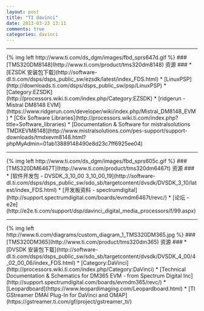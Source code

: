 ```yaml
---
layout: post
title: "TI davinci"
date: 2013-03-23 13:11
comments: true
categories: davinci
---
```


<!---
################################################################################
-->
<hr />
{% img left http://www.ti.com/ds_dgm/images/fbd_sprs647d.gif %}
### [TMS320DM8148](http://www.ti.com/product/tms320dm8148) 资源 ###
*	[EZSDK 安装包下载](http://software-dl.ti.com/dsps/dsps_public_sw/ezsdk/latest/index_FDS.html)
*	[LinuxPSP](http://downloads.ti.com/dsps/dsps_public_sw/psp/LinuxPSP)
*	[Category:EZSDK](http://processors.wiki.ti.com/index.php/Category:EZSDK)
*	[ridgerun - Mistral DM8148 EVM](https://www.ridgerun.com/developer/wiki/index.php/Mistral_DM8148_EVM)
*	[C6x Software Libraries](http://processors.wiki.ti.com/index.php?title=Software_libraries)
*	[Documentation & Software for mistralsolutions TMDXEVM8148](http://www.mistralsolutions.com/pes-support/support-downloads/tmdxevm8148.html?phpMyAdmin=01ab13889148490e8d23c7ff6925ee04)

<!---
################################################################################
-->
<hr />
{% img left http://www.ti.com/ds_dgm/images/fbd_sprs605c.gif %}
### [TMS320DM6467T](http://www.ti.com/product/tms320dm6467t) 资源 ###
*	[软件开发包 - DVSDK_3_10_00 3_10_00_19](http://software-dl.ti.com/dsps/dsps_public_sw/sdo_sb/targetcontent/dvsdk/DVSDK_3_10/latest/index_FDS.html)
*	[开发板资料 - spectrumdigital](http://support.spectrumdigital.com/boards/evmdm6467t/revc/)
*   [论坛 - e2e](http://e2e.ti.com/support/dsp/davinci_digital_media_processors/f/99.aspx)

<!---
################################################################################
-->
<hr />
{% img left http://www.ti.com/diagrams/custom_diagram_1_TMS320DM365.jpg %}
### [TMS320DM365](http://www.ti.com/product/tms320dm365) 资源 ###
*	[DVSDK 安装包下载](http://software-dl.ti.com/dsps/dsps_public_sw/sdo_sb/targetcontent/dvsdk/DVSDK_4_00/4_02_00_06/index_FDS.html)
*	[Category:DaVinci](http://processors.wiki.ti.com/index.php/Category:DaVinci)
*	[Technical Documentation & Schematics for DM365 EVM - from Spectrum Digital Inc](http://support.spectrumdigital.com/boards/evmdm365/revc/)
*	[Leopardboard](https://www.leopardimaging.com/Leopardboard.html)
*	[TI GStreamer DMAI Plug-In for DaVinci and OMAP](https://gstreamer.ti.com/gf/project/gstreamer_ti/)

